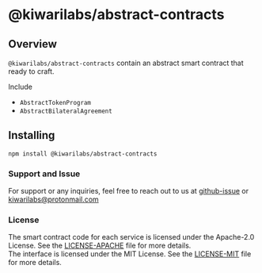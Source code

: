 # @kiwarilabs/abstract-contracts

## Overview

`@kiwarilabs/abstract-contracts` contain an abstract smart contract that ready to craft.

Include
- `AbstractTokenProgram`
- `AbstractBilateralAgreement`
<!-- - Abstract -->

## Installing
```shell
npm install @kiwarilabs/abstract-contracts
```

### Support and Issue

For support or any inquiries, feel free to reach out to us at [github-issue](https://github.com/Kiwari-Labs/abstract-contracts/issues) or kiwarilabs@protonmail.com

### License

The smart contract code for each service is licensed under the Apache-2.0 License. See the [LICENSE-APACHE](LICENSE-APACHE.md) file for more details.  
The interface is licensed under the MIT License. See the [LICENSE-MIT](LICENSE-MIT.md) file for more details.

